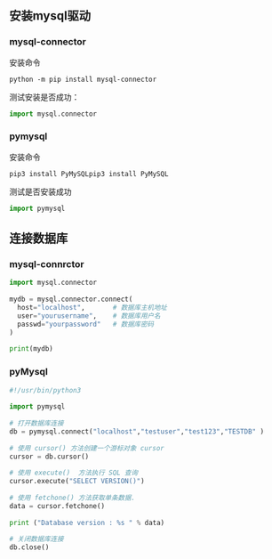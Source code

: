 ## 安装mysql驱动

### mysql-connector

安装命令

```shell
python -m pip install mysql-connector
```

测试安装是否成功：

```python
import mysql.connector
```

### pymysql

安装命令

```shell
pip3 install PyMySQLpip3 install PyMySQL
```

测试是否安装成功

```python
import pymysql
```



## 连接数据库

### mysql-connrctor

```python
import mysql.connector
 
mydb = mysql.connector.connect(
  host="localhost",       # 数据库主机地址
  user="yourusername",    # 数据库用户名
  passwd="yourpassword"   # 数据库密码
)
 
print(mydb)
```

### pyMysql

```python
#!/usr/bin/python3
 
import pymysql
 
# 打开数据库连接
db = pymysql.connect("localhost","testuser","test123","TESTDB" )
 
# 使用 cursor() 方法创建一个游标对象 cursor
cursor = db.cursor()
 
# 使用 execute()  方法执行 SQL 查询 
cursor.execute("SELECT VERSION()")
 
# 使用 fetchone() 方法获取单条数据.
data = cursor.fetchone()
 
print ("Database version : %s " % data)
 
# 关闭数据库连接
db.close()
```

